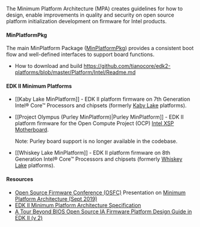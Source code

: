 The Minimum Platform Architecture (MPA) creates guidelines for how to design, enable improvements in quality and security on open source platform initialization development on firmware for Intel products.

#### MinPlatformPkg
The main MinPlatform Package ([MinPlatformPkg](https://github.com/tianocore/edk2-platforms/tree/master/Platform/Intel/MinPlatformPkg)) provides a consistent boot flow and well-defined interfaces to support board functions.
- How to download and build https://github.com/tianocore/edk2-platforms/blob/master/Platform/Intel/Readme.md 


#### EDK II Minimum Platforms

* [[Kaby Lake MinPlatform]] - EDK II platform firmware on 7th Generation Intel® Core™ Processors and chipsets (formerly [Kaby Lake](https://ark.intel.com/products/codename/82879/Kaby-Lake) platforms).
* [[Project Olympus (Purley MinPlatform)|Purley MinPlatform]] - EDK II platform firmware for the Open Compute Project (OCP) [Intel XSP Motherboard](http://www.opencompute.org/wiki/Server/ProjectOlympus#Project_Olympus_Server_Motherboards).

    Note: Purley board support is no longer available in the codebase.
* [[Whiskey Lake MinPlatform]] - EDK II platform firmware on 8th Generation Intel® Core™ Processors and chipsets (formerly [Whiskey Lake](https://ark.intel.com/content/www/us/en/ark/products/codename/135883/whiskey-lake.html) platforms).

#### Resources
- [Open Source Firmware Conference (OSFC)](https://osfc.io/) Presentation on [Minimum Platform Architecture (Sept 2019)](https://software.intel.com/sites/default/files/Open%20Source%20UEFI%20Firmware%20for%20Intel%20Platforms.pdf)
- [EDK II Minimum Platform Architecture Specification](https://tianocore-docs.github.io/edk2-MinimumPlatformSpecification/draft/)
- [A Tour Beyond BIOS Open Source IA Firmware Platform Design Guide in EDK II (v 2)](https://github.com/tianocore/edk2-platforms/blob/master/Platform/Intel/MinPlatformPkg/Docs/A_Tour_Beyond_BIOS_Open_Source_IA_Firmware_Platform_Design_Guide_in_EFI_Developer_Kit_II%20-%20V2.pdf)
